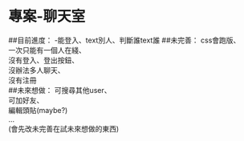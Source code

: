# 專案-聊天室
##目前進度：
-能登入、text別人、判斷誰text誰
##未完善：
    css會跑版、<br>
    一次只能有一個人在綫、<br>
    沒有登入、登出按鈕、<br>
    沒辦法多人聊天、<br>
    沒有注冊<br>
##未來想做：
    可搜尋其他user、<br>
    可加好友、<br>
    編輯頭貼(maybe?)<br>
    ...<br>
(會先改未完善在試未來想做的東西)
